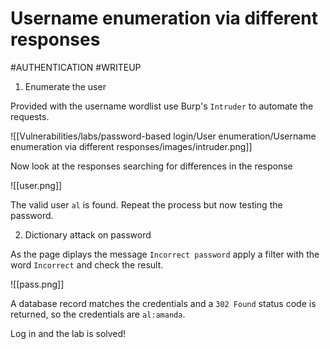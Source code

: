 # Username enumeration via different responses
#AUTHENTICATION 
#WRITEUP 

1. Enumerate the user

Provided with the username wordlist use Burp's `Intruder` to automate the requests.

![[Vulnerabilities/labs/password-based login/User enumeration/Username enumeration via different responses/images/intruder.png]]

Now look at the responses searching for differences in the response

![[user.png]]

The valid user `al` is found. Repeat the process but now testing the password.

2. Dictionary attack on password

As the page diplays the message `Incorrect password` apply a filter with the word `Incorrect` and check the result.

![[pass.png]]

A database record matches the credentials and a `302 Found` status code is returned, so the credentials are `al:amanda`.

Log in and the lab is solved!